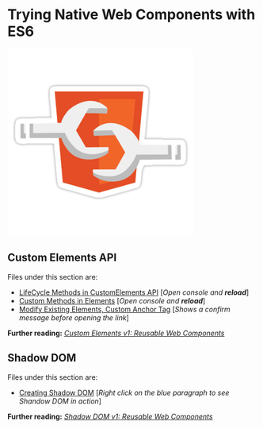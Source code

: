 # Trying Native Web Components with ES6

![WebComponentsLogo](webcomponents.png)

## Custom Elements API 

Files under this section are:

* [LifeCycle Methods in CustomElements API](custom-lifecycle-methods.html) [_Open console and **reload**_]
* [Custom Methods in Elements](custom-methods.html) [_Open console and **reload**_]
* [Modify Existing Elements, Custom Anchor Tag](custom-methods.html) [_Shows a confirm message before opening the link_]

**Further reading:** _[
Custom Elements v1: Reusable Web Components](https://developers.google.com/web/fundamentals/getting-started/primers/customelements)_

## Shadow DOM 

Files under this section are: 

* [Creating Shadow DOM](adding-shadowDOM.html) [_Right click on the blue  paragraph to see Shandow DOM in action_]

**Further reading:** _[
Shadow DOM v1: Reusable Web Components](https://goo.gl/t8nPzf)_
